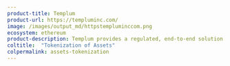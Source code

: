 ```yaml
---
product-title: Templum
product-url: https://templuminc.com/
image: /images/output_md/httpstempluminccom.png
ecosystem: ethereum
product-description: Templum provides a regulated, end-to-end solution for raising capital and secondary trading in the private market.
coltitle:  "Tokenization of Assets"
colpermalink: assets-tokenization
---
```

